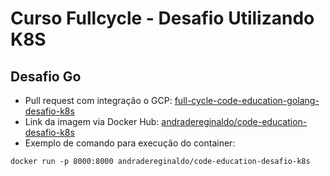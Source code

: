 # Curso Fullcycle - Desafio Utilizando K8S

## Desafio Go</b>
- Pull request com integração o GCP: [full-cycle-code-education-golang-desafio-k8s](https://github.com/andraderegis/full-cycle-code-education-golang-desafio-k8s/pull/1)
- Link da imagem via Docker Hub: [andradereginaldo/code-education-desafio-k8s](https://hub.docker.com/repository/docker/andradereginaldo/code-education-desafio-k8s)
- Exemplo de comando para execução do container: 
``` 
docker run -p 8000:8000 andradereginaldo/code-education-desafio-k8s 
```
